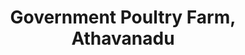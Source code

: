 ---
title: "Government Poultry Farm, Athavanadu"
url: /kanchippura/government-poultry-farm-athavanadu/
shop: Landwirtschaftlich
---